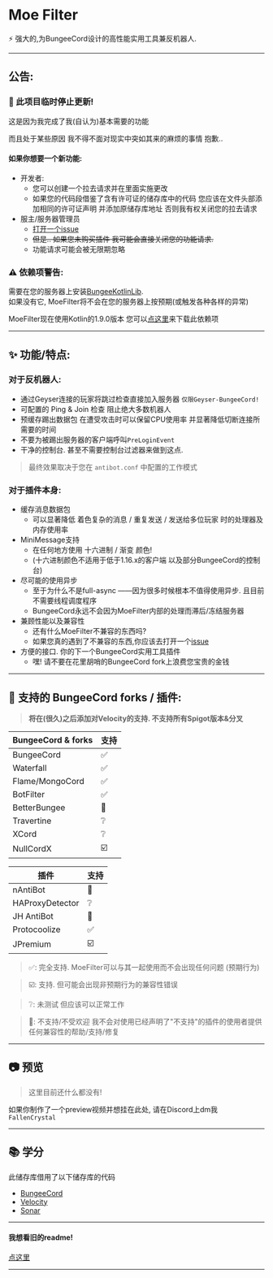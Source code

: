 # Moe Filter

⚡ 强大的,为BungeeCord设计的高性能实用工具兼反机器人.

---

## 公告:  
### 🚧️ 此项目临时停止更新!

这是因为我完成了我(自认为)基本需要的功能  
  
而且处于某些原因 我不得不面对现实中突如其来的麻烦的事情 抱歉..

#### 如果你想要一个新功能:
  - 开发者:
     - 您可以创建一个拉去请求并在里面实施更改
     - 如果您的代码段借鉴了含有许可证的储存库中的代码
       您应该在文件头部添加相同的许可证声明 并添加原储存库地址
       否则我有权关闭您的拉去请求
  - 服主/服务器管理员
     - [打开一个issue](https://github.com/CatMoe/MoeFilter/issues/new)
     - ~~但是.. 如果您未购买插件 我可能会直接关闭您的功能请求.~~
     - 功能请求可能会被无限期忽略

### ⚠️ 依赖项警告:  

需要在您的服务器上安装[BungeeKotlinLib](https://github.com/LensMemory/BungeeKotlinLib).  
如果没有它, MoeFilter将不会在您的服务器上按预期(或触发各种各样的异常) 
  
MoeFilter现在使用Kotlin的1.9.0版本 您可以[点这里](https://github.com/LensMemory/BungeeKotlinLib/releases/download/1.9.0/BungeeKotlinLib-1.9.0.jar)来下载此依赖项

---

## ✨ 功能/特点:
### 对于反机器人:  
  - 通过Geyser连接的玩家将跳过检查直接加入服务器 `仅限Geyser-BungeeCord!`
  - 可配置的 Ping & Join 检查 阻止绝大多数机器人
  - 预缓存踢出数据包 在遭受攻击时可以保留CPU使用率 并显著降低切断连接所需要的时间
  - 不要为被踢出服务器的客户端呼叫`PreLoginEvent`
  - 干净的控制台. 甚至不需要控制台过滤器来做到这点.

> 最终效果取决于您在 `antibot.conf` 中配置的工作模式

### 对于插件本身:  
  - 缓存消息数据包
     - 可以显著降低 着色复杂的消息 / 重复发送 / 发送给多位玩家 时的处理器及内存使用率
  - MiniMessage支持
     - 在任何地方使用 十六进制 / 渐变 颜色!
     - (十六进制颜色不适用于低于1.16.x的客户端 以及部分BungeeCord的控制台)
  - 尽可能的使用异步
     - 至于为什么不是full-async ——因为很多时候根本不值得使用异步. 且目前不需要线程调度程序
     - BungeeCord永远不会因为MoeFilter内部的处理而滞后/冻结服务器
  - 兼顾性能以及兼容性
     - 还有什么MoeFilter不兼容的东西吗?
     - 如果您真的遇到了不兼容的东西,你应该去打开一个[issue](https://github.com/CatMoe/MoeFilter/issues)
  - 方便的接口. 你的下一个BungeeCord实用工具插件
     - 嘿! 请不要在花里胡哨的BungeeCord fork上浪费您宝贵的金钱  

---

## 🔧 支持的 BungeeCord forks / 插件:  

> **将在(很久)之后添加对Velocity的支持. 不支持所有Spigot版本&分叉**

| BungeeCord & forks | 支持 |
|--------------------|------|
| BungeeCord         | ✅ |
| Waterfall          | ✅ |
| Flame/MongoCord    | ✅ |
| BotFilter          | ✅ |
| BetterBungee       | 🛑 |
| Travertine         | ❔ |
| XCord              | ❔ |
| NullCordX          | ☑️ |

| 插件            | 支持 |
|-----------------|------|
| nAntiBot | 🛑 |
| HAProxyDetector | ❔ |
| JH AntiBot | 🛑 |
| Protocoolize | ✅ |
| JPremium | ☑️ |

> ✅: 完全支持. MoeFilter可以与其一起使用而不会出现任何问题 (预期行为)

> ☑️: 支持. 但可能会出现非预期行为的兼容性错误

> ❔: 未测试 但应该可以正常工作

> 🛑: 不支持/不受欢迎 我不会对使用已经声明了"不支持"的插件的使用者提供任何兼容性的帮助/支持/修复

---

## 📷 预览

> 这里目前还什么都没有!

如果你制作了一个preview视频并想挂在此处, 请在Discord上dm我 `FallenCrystal`

---

## 📚 学分

此储存库借用了以下储存库的代码
  - [BungeeCord](https://github.com/SpigotMC/BungeeCord)
  - [Velocity](https://github.com/PaperMC/Velocity)
  - [Sonar](https://github.com/jonesdevelopment/sonar)

---

#### 我想看旧的readme!

[点这里](https://github.com/CatMoe/MoeFilter/blob/stray/readme/legacy.md)

---
